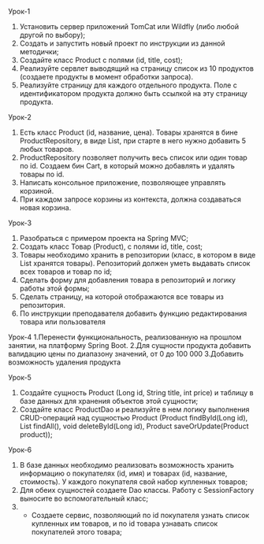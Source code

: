 
Урок-1
1. Установить сервер приложений TomCat или Wildfly (либо любой другой по выбору);
2. Создать и запустить новый проект по инструкции из данной методички;
3. Создайте класс Product с полями (id, title, cost);
4. Реализуйте сервлет выводящий на страницу список из 10 продуктов (создаете продукты в момент обработки запроса).
5. Реализуйте страницу для каждого отдельного продукта. Поле c идентификатором продукта должно быть ссылкой на эту страницу продукта.


Урок-2
1. Есть класс Product (id, название, цена). Товары хранятся в бине ProductRepository, в виде List<Product>, при старте в него нужно добавить 5 любых товаров.
2. ProductRepository позволяет получить весь список или один товар по id. Создаем бин Cart, в который можно добавлять и удалять товары по id.
3. Написать консольное приложение, позволяющее управлять корзиной.
4. При каждом запросе корзины из контекста, должна создаваться новая корзина.

Урок-3
1. Разобраться с примером проекта на Spring MVC;
2. Создать класс Товар (Product), с полями id, title, cost;
3. Товары необходимо хранить в репозитории (класс, в котором в виде List<Product> хранятся товары). Репозиторий должен уметь выдавать список всех товаров и      товар по id;
4. Сделать форму для добавления товара в репозиторий и логику работы этой формы;
5. Сделать страницу, на которой отображаются все товары из репозитория.
6. По инструкции преподавателя добавить функцию редактирования товара или пользователя

Урок-4
1.Перенести функциональность, реализованную на прошлом занятии, на платформу Spring Boot.
2.Для сущности продукта добавить валидацию цены по диапазону значений, от 0 до 100 000
3.Добавить возможность удаления продукта

Урок-5
1. Создайте сущность Product (Long id, String title, int price) и таблицу в базе данных для хранения объектов этой сущности;
2. Создайте класс ProductDao и реализуйте в нем логику выполнения CRUD-операций над сущностью Product (Product findById(Long id), List<Product> findAll(),      void deleteById(Long id), Product saveOrUpdate(Product product));

Урок-6
1. В базе данных необходимо реализовать возможность хранить информацию о покупателях (id, имя) и товарах (id, название, стоимость). У каждого покупателя свой    набор купленных товаров;
2. Для обеих сущностей создаете Dao классы. Работу с SessionFactory выносите во вспомогательный класс;
3. * Создаете сервис, позволяющий по id покупателя узнать список купленных им товаров, и по id товара узнавать список покупателей этого товара;
